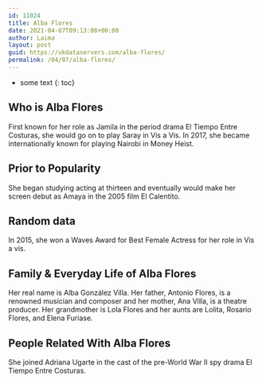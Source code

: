 ```yaml
---
id: 11024
title: Alba Flores
date: 2021-04-07T09:13:08+00:00
author: Laima
layout: post
guid: https://ukdataservers.com/alba-flores/
permalink: /04/07/alba-flores/
---
```


* some text
{: toc}


## Who is Alba Flores
                  
                  
                  
First known for her role as Jamila in the period drama El Tiempo Entre Costuras, she would go on to play Saray in Vis a Vis. In 2017, she became internationally known for playing Nairobi in Money Heist. 
                  
              
            
              
            
                
                
                
## Prior to Popularity
                  
                  
                  
She began studying acting at thirteen and eventually would make her screen debut as Amaya in the 2005 film El Calentito. 
                  
              
            
              
            
                
                
                
## Random data
                  
                  
                  
In 2015, she won a Waves Award for Best Female Actress for her role in Vis a vis. 
                  
              
            
              
            
                
                
                
## Family & Everyday Life of Alba Flores
                  
                  
                  
Her real name is Alba González Villa. Her father, Antonio Flores, is a renowned musician and composer and her mother, Ana Villa, is a theatre producer. Her grandmother is Lola Flores and her aunts are Lolita, Rosario Flores, and Elena Furiase. 
                  
              
            
              
            
                
                
                
## People Related With Alba Flores
                  
                  
                  
She joined Adriana Ugarte in the cast of the pre-World War II spy drama El Tiempo Entre Costuras. 
                  
              
            
              
            
                
              
            
              
              
            
            
              
            
          
          
          